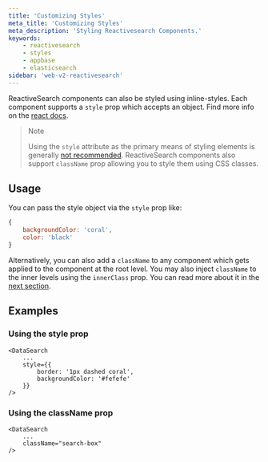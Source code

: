 ```yaml
---
title: 'Customizing Styles'
meta_title: 'Customizing Styles'
meta_description: 'Styling Reactivesearch Components.'
keywords:
    - reactivesearch
    - styles
    - appbase
    - elasticsearch
sidebar: 'web-v2-reactivesearch'
---
```


ReactiveSearch components can also be styled using inline-styles. Each component supports a `style` prop which accepts an object. Find more info on the [react docs](https://reactjs.org/docs/dom-elements.html#style).

> Note
>
> Using the `style` attribute as the primary means of styling elements is generally [not recommended](https://reactjs.org/docs/dom-elements.html#style). ReactiveSearch components also support `className` prop allowing you to style them using CSS classes.

## Usage

You can pass the style object via the `style` prop like:

```js
{
    backgroundColor: 'coral',
    color: 'black'
}
```

Alternatively, you can also add a `className` to any component which gets applied to the component at the root level. You may also inject `className` to the inner levels using the `innerClass` prop. You can read more about it in the [next section](/theming/class.html).

## Examples

### Using the style prop

```js{3-6}
<DataSearch
    ...
    style={{
        border: '1px dashed coral',
        backgroundColor: '#fefefe'
    }}
/>
```

### Using the className prop

```js{3}
<DataSearch
    ...
    className="search-box"
/>
```
